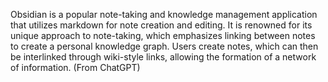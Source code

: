   
Obsidian is a popular note-taking and knowledge management application that utilizes markdown for note creation and editing. It is renowned for its unique approach to note-taking, which emphasizes linking between notes to create a personal knowledge graph. Users create notes, which can then be interlinked through wiki-style links, allowing the formation of a network of information.
(From ChatGPT)